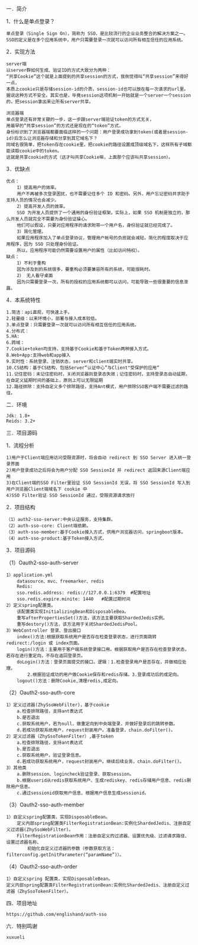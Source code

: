 
一．简介

1．什么是单点登录？

    单点登录（Single Sign On），简称为 SSO，是比较流行的企业业务整合的解决方案之一。
    SSO的定义是在多个应用系统中，用户只需要登录一次就可以访问所有相互信任的应用系统。

2．实现方法

    server端
    以server群如何生成、验证ID的方式大致分为两种：
    “共享Cookie”这个就是上面提到的共享session的方式，我倒觉得叫“共享session”来得好一点，
    本质上cookie只是存储session-id的介质，session-id也可以放在每一次请求的url里。
    据说这种方式不安全。其实也是，毕竟session这项机制一开始就是一个server一个session的，把session拿出来让所有server共享。

    浏览器端
    单点登录还有非常关键的一步，这一步跟server端验证token的方式无关，
    用最早的“共享session”的方式还是现在的“token”方式，
    身份标识到了浏览器端都要面临这样的一个问题：用户登录成功拿到token(或者是session-id)后怎么让浏览器存储和分享到其它域名下？
    同域名很简单，把token存在cookie里，把cookie的路径设置成顶级域名下，这样所有子域都能读取cookie中的token。
    这就是共享cookie的方式（这才叫共享Cookie嘛，上面那个应该叫共享session）。

3．优缺点

    优点：
        1）提高用户的效率。
        用户不再被多次登录困扰，也不需要记住多个 ID 和密码。另外，用户忘记密码并求助于支持人员的情况也会减少。
        2）提高开发人员的效率。
        SSO 为开发人员提供了一个通用的身份验证框架。实际上，如果 SSO 机制是独立的，那么开发人员就完全不需要为身份验证操心。
        他们可以假设，只要对应用程序的请求附带一个用户名，身份验证就已经完成了。
        3）简化管理。
        如果应用程序加入了单点登录协议，管理用户帐号的负担就会减轻。简化的程度取决于应用程序，因为 SSO 只处理身份验证。
        所以，应用程序可能仍然需要设置用户的属性（比如访问特权）。
    缺点：
        1）不利于重构
        因为涉及到的系统很多，要重构必须要兼容所有的系统，可能很耗时。
        2） 无人看守桌面
        因为只需要登录一次，所有的授权的应用系统都可以访问，可能导致一些很重要的信息泄露。
4．本系统特性

    1.简洁：api直观，可快速上手。
    2.轻量级：以来环境小，部署与接入成本较低。
    3.单点登录：只需要登录一次就可以访问所有相互信任的应用系统。
    4.分布式：
    5.HA:
    6.跨域：
    7.Cookie+token均支持，支持基于Cookie和基于Token两种接入方式。
    8.Web+App:支持web和app接入
    9.实时性：系统登录、注销状态，server和client端实时共享。
    10.CS结构：基于CS结构，包括Server“认证中心”与Client"受保护的应用“
    11.记住密码：未记住密码时，关闭浏览器则登录态失效；记住密码时，支持登录态自动延期，在自定义延期时间的基础上，原则上可以无限延期
    12.路径排除：支持自定义多个排除路径，支持Ant模式，用户排除SSO客户端不需要过滤的路径。
二．环境

    Jdk: 1.8+
    Reids: 3.2+
三．项目源码

1．流程分析

    1)用户于Client端应用访问受限资源时，将会自动 redirect 到 SSO Server 进入统一登录界面
    2)用户登录成功之后将会为用户分配 SSO SessionId 并 redirect 返回来源Client端应用
    3)在Client端的SSO Filter里验证 SSO SessionId 无误，将 SSO SessionId 写入到用户浏览器Client端域名下 cookie 中
    4)SSO Filter验证 SSO SessionId 通过，受限资源请求放行

2．项目结构

    （1）auth2-sso-server:中央认证服务，支持集群。
    （2）auth-sso-core: Client端依赖。
    （3）auth-sso-member:基于Cookie接入方式，供用户浏览器访问，springboot版本。
    （4）auth-sso-product:基于Token接入方式，
3．项目源码

（1）Oauth2-sso-auth-server

    1）application.yml
        datasource、mvc、freemarker、redis
        Redis:
        sso.redis.address: redis://127.0.0.1:6379  #配置地址
        sso.redis.expire.minite: 1440   #配置过期时间
    2）定义spring配置类。
        该配置类实现InitializingBean和DisposableBea。
        重写afterPropertiesSet()方法，该方法主要获取ShardedJedis实例。
        重写destory()方法，该方法用于关闭ShardedJedisPool。
    3）WebController 登录、登出接口
        index()方法:根据获取系统用户是否存在检查登录状态，进行页面跳转 redirect:/login 或 index页面。
        login()方法：主要用于客户端系统登录接口用。根据获取用户是否存在检查登录状态，若存在进行重定向，不存在返回登录页。
        doLogin()方法：登录页面提交的接口。逻辑：1.检查登录用户是否存在，并做相应处理。
            2.根据验证成功的用户做Cookie保存和redis存储。3.登录成功后的成定向。
        logout()方法：删除Cookie,清理redis,成定向。
（2）Oauth2-sso-auth-core

    1）定义过滤器(ZhySsoWebFilter)，基于cookie
        a.检查排除路径，支持ant表达式
        b.是否退出
        c.获取系统用户，若为null，做重定向到中央端登录，并做好登录后的跳转参数。
        d.若成功获取系统用户，request封装用户。准备登录，chain.doFilter()。
    2）定义过滤器（ZhySsoTokenFilter）,基于token
        a.检查排除路径，支持ant表达式
        b.是否退出
        c.获取系统用户，验证登录信息。
        d.若成功获取系统用户，request封装用户。继续后续业务，chain.doFilter()。
    3）其他类
        a.删除session、logincheck验证登录、获取session。
        b.根据userid从redis获取系统用户、生成rediskey、redis存储用户信息、redis删除用户信息。
        c.通过sessionid获取用户信息、根据用户信息生成sessionid。
（3）Oauth2-sso-auth-member

    1）自定义spring配置类，实现DisposableBean。
        定义内部spring配置类FilterRegistrationBean:实例化ShardedJedis、注册自定义过滤器(ZhySsoWebFilter)。
        FilterRegistrationBean作用：注册自定义的过滤器、设置优先级、过滤请求路径、设置过滤器名称、
            初始化自定义过滤器的参数（参数获取方法：filterconfig.getInitParameter(“paramName”)）。
（4）Oauth2-sso-auth-order

    1）自定义spring 配置类，实现DisposableBean。
    定义内部spring配置类FilterRegistrationBean:实例化ShardedJedis、注册自定义过滤器（ZhySsoTokenFilter）。
四．项目地址

    https://github.com/englishand/auth-sso
六．特别鸣谢

    xuxueli